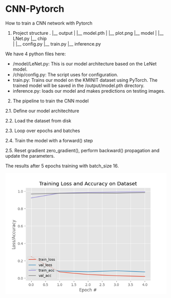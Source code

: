 # CNN-Pytorch
How to train a CNN network with Pytorch

1. Project structure
.
|__ output
|   |__ model.pth
|   |__ plot.png
|__ model
|   |__ LNet.py
|__ chip  
|   |__ config.py
|__ train.py
|__ inference.py

We have 4 python files here:
- /model/LeNet.py: This is our model architecture based on the LeNet model.
- /chip/config.py: The script uses for configuration.
- train.py: Trains our model on the KMINIT dataset using PyTorch. The trained model will be saved in the /output/model.pth directory.
- inference.py: loads our model and makes predictions on testing images.

2. The pipeline to train the CNN model

2.1. Define our model architechture


2.2. Load the dataset from disk

2.3. Loop over epochs and batches

2.4. Train the model with a forward() step

2.5. Reset gradient zero_gradient(), perform backward() propagation and update the parameters.

The results after 5 epochs training with batch_size 16.

![Alt text](output/train.png?raw=true "The training result.")

